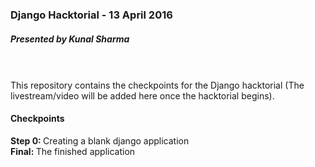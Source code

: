 <h3>Django Hacktorial - 13 April 2016</h3>
<h5>Presented by Kunal Sharma</h5>
<br><br>
<div>
This repository contains the checkpoints for the Django hacktorial (The livestream/video will be added here once the hacktorial begins).
</div>

<h4>Checkpoints</h4>

<div><b>Step 0: </b>Creating a blank django application</div>


<div><b>Final: </b>The finished application</div>

